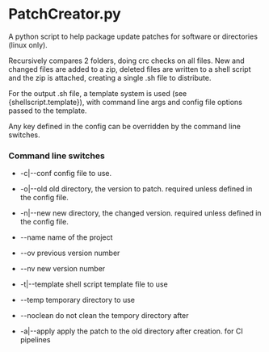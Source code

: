 # PatchCreator.py

A python script to help package update patches for software or directories (linux only).

Recursively compares 2 folders, doing crc checks on all files. New and changed files are
added to a zip, deleted files are written to a shell script and the zip is attached,
creating a single .sh file to distribute.

For the output .sh file, a template system is used (see {shellscript.template}), with
command line args and config file options passed to the template.

Any key defined in the config can be overridden by the command line switches.

### Command line switches

* -c|--conf         config file to use.

* -o|--old          old directory, the version to patch. required unless defined in the config file.

* -n|--new          new directory, the changed version. required unless defined in the config file.

* --name            name of the project

* --ov              previous version number

* --nv              new version number

* -t|--template     shell script template file to use

* --temp            temporary directory to use

* --noclean         do not clean the tempory directory after

* -a|--apply        apply the patch to the old directory after creation. for CI pipelines
